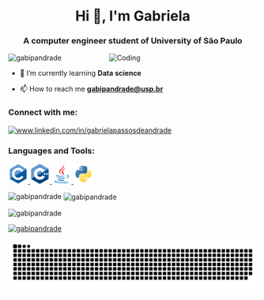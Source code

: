 <h1 align="center">Hi 👋, I'm Gabriela</h1>
<h3 align="center">A computer engineer student of University of São Paulo</h3>
<img align="right" alt="Coding" width="300" src="https://user-images.githubusercontent.com/74038190/216644487-64767dbf-3ffd-4a5a-bb44-88f07ea5a31c.gif">

<p align="left"> <img src="https://komarev.com/ghpvc/?username=gabipandrade&label=Profile%20views&color=0e75b6&style=flat" alt="gabipandrade" /> </p>

- 🌱 I’m currently learning **Data science**

- 📫 How to reach me **gabipandrade@usp.br**

<h3 align="left">Connect with me:</h3>
<p align="left">
<a href="https://linkedin.com/in/gabrielapassosdeandrade" target="blank"><img align="center" src="https://raw.githubusercontent.com/rahuldkjain/github-profile-readme-generator/master/src/images/icons/Social/linked-in-alt.svg" alt="www.linkedin.com/in/gabrielapassosdeandrade" height="30" width="40" /></a>
</p>

<h3 align="left">Languages and Tools:</h3>
<p align="left"> <a href="https://www.cprogramming.com/" target="_blank" rel="noreferrer"> <img src="https://raw.githubusercontent.com/devicons/devicon/master/icons/c/c-original.svg" alt="c" width="40" height="40"/> </a> <a href="https://www.w3schools.com/cpp/" target="_blank" rel="noreferrer"> <img src="https://raw.githubusercontent.com/devicons/devicon/master/icons/cplusplus/cplusplus-original.svg" alt="cplusplus" width="40" height="40"/> </a> <a href="https://www.java.com" target="_blank" rel="noreferrer"> <img src="https://raw.githubusercontent.com/devicons/devicon/master/icons/java/java-original.svg" alt="java" width="40" height="40"/> </a> <a href="https://www.python.org" target="_blank" rel="noreferrer"> <img src="https://raw.githubusercontent.com/devicons/devicon/master/icons/python/python-original.svg" alt="python" width="40" height="40"/> </a> </p>

<p><img align="left" src="https://github-readme-stats.vercel.app/api/top-langs?username=gabipandrade&show_icons=true&locale=en&layout=compact" alt="gabipandrade" /></p>

<p>&nbsp;<img align="center" src="https://github-readme-stats.vercel.app/api?username=gabipandrade&show_icons=true&locale=en" alt="gabipandrade" /></p>

<p><img align="center" src="https://github-readme-streak-stats.herokuapp.com/?user=gabipandrade&" alt="gabipandrade" /></p>

<p align="left"> <a href="https://github.com/ryo-ma/github-profile-trophy"><img src="https://github-profile-trophy.vercel.app/?username=gabipandrade" alt="gabipandrade" /></a> </p>
<picture>
  <source media="(prefers-color-scheme: dark)" srcset="https://raw.githubusercontent.com/gabipandrade/gabipandrade/output/github-contribution-grid-snake-dark.svg">
  <source media="(prefers-color-scheme: light)" srcset="https://raw.githubusercontent.com/gabipandrade/gabipandrade/output/github-contribution-grid-snake.svg">
  <img alt="github contribution grid snake animation" src="https://raw.githubusercontent.com/gabipandrade/gabipandrade/output/github-contribution-grid-snake.svg">
</picture>
